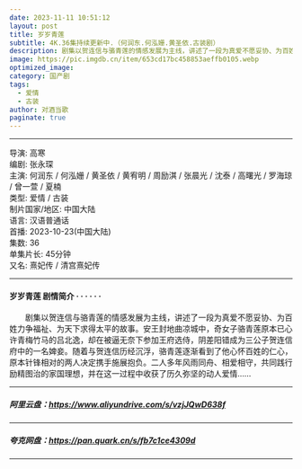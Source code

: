 ```yaml
---
date: 2023-11-11 10:51:12
layout: post
title: 岁岁青莲
subtitle: 4K.36集持续更新中.（何润东.何泓姗.黄圣依.古装剧）
description: 剧集以贺连信与骆青莲的情感发展为主线，讲述了一段为真爱不愿妥协、为百姓力争福祉、为天下求得太平的故事。安王封地曲凉城中，奇女子骆青莲原本已心许青梅竹马的吕北逸.....
image: https://pic.imgdb.cn/item/653cd17bc458853aeffb0105.webp
optimized_image: 
category: 国产剧
tags:
  - 爱情
  - 古装
author: 对酒当歌
paginate: true
---
```


---

导演: 高寒  
编剧: 张永琛  
主演: 何润东 / 何泓姗 / 黄圣依 / 黄宥明 / 周励淇 / 张晨光 / 沈泰 / 高曙光 / 罗海琼 / 曾一萱 / 夏楠  
类型: 爱情 / 古装  
制片国家/地区: 中国大陆  
语言: 汉语普通话  
首播: 2023-10-23(中国大陆)  
集数: 36  
单集片长: 45分钟  
又名: 熹妃传 / 清宫熹妃传  

---

#### 岁岁青莲 剧情简介 · · · · · ·

　　剧集以贺连信与骆青莲的情感发展为主线，讲述了一段为真爱不愿妥协、为百姓力争福祉、为天下求得太平的故事。安王封地曲凉城中，奇女子骆青莲原本已心许青梅竹马的吕北逸，却在被逼无奈下参加王府选侍，阴差阳错成为三公子贺连信府中的一名婢妾。随着与贺连信历经沉浮，骆青莲逐渐看到了他心怀百姓的仁心，原本针锋相对的两人决定携手施展抱负。二人多年风雨同舟、相爱相守，共同践行励精图治的家国理想，并在这一过程中收获了历久弥坚的动人爱情……

---

##### 阿里云盘：<https://www.aliyundrive.com/s/vzjJQwD638f>

---

##### 夸克网盘：<https://pan.quark.cn/s/fb7c1ce4309d>

---
